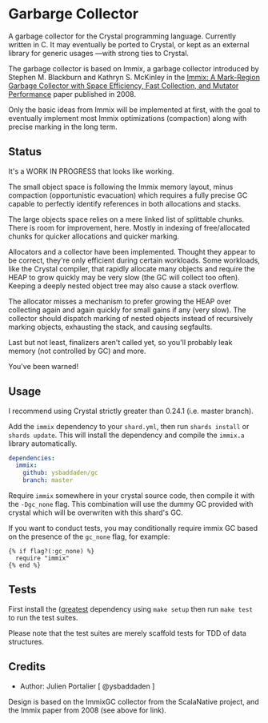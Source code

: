 # Garbarge Collector

A garbage collector for the Crystal programming language. Currently written in
C. It may eventually be ported to Crystal, or kept as an external library for
generic usages —with strong ties to Crystal.

The garbage collector is based on Immix, a garbage collector introduced by
Stephen M. Blackburn and Kathryn S. McKinley in the
[Immix: A Mark-Region Garbage Collector with Space Efficiency, Fast Collection,
and Mutator Performance](http://www.cs.utexas.edu/users/speedway/DaCapo/papers/immix-pldi-2008.pdf)
paper published in 2008.

Only the basic ideas from Immix will be implemented at first, with the goal to
eventually implement most Immix optimizations (compaction) along with precise
marking in the long term.


## Status

It's a WORK IN PROGRESS that looks like working.

The small object space is following the Immix memory layout, minus compaction
(opportunistic evacuation) which requires a fully precise GC capable to
perfectly identify references in both allocations and stacks.

The large objects space relies on a mere linked list of splittable chunks. There
is room for improvement, here. Mostly in indexing of free/allocated chunks for
quicker allocations and quicker marking.

Allocators and a collector have been implemented. Thought they appear to be
correct, they're only efficient during certain workloads. Some workloads, like
the Crystal compiler, that rapidly allocate many objects and require the HEAP to
grow quickly may be very slow (the GC will collect too often). Keeping a deeply
nested object tree may also cause a stack overflow.

The allocator misses a mechanism to prefer growing the HEAP over collecting
again and again quickly for small gains if any (very slow). The collector should
dispatch marking of nested objects instead of recursively marking objects,
exhausting the stack, and causing segfaults.

Last but not least, finalizers aren't called yet, so you'll probably leak
memory (not controlled by GC) and more.

You've been warned!


## Usage

I recommend using Crystal strictly greater than 0.24.1 (i.e. master branch).

Add the `immix` dependency to your `shard.yml`, then run `shards install` or
`shards update`. This will install the dependency and compile the `immix.a`
library automatically.

```yaml
dependencies:
  immix:
    github: ysbaddaden/gc
    branch: master
```

Require `immix` somewhere in your crystal source code, then compile it with the
`-Dgc_none` flag. This combination will use the dummy GC provided with crystal
which will be overwriten with this shard's GC.

If you want to conduct tests, you may conditionally require immix GC based on
the presence of the `gc_none` flag, for example:

```crystal
{% if flag?(:gc_none) %}
  require "immix"
{% end %}
```


## Tests

First install the ([greatest](https://github.com/silentbicycle/greatest/)
dependency using `make setup` then run `make test` to run the test suites.

Please note that the test suites are merely scaffold tests for TDD of data
structures.


## Credits

- Author: Julien Portalier [ @ysbaddaden ]

Design is based on the ImmixGC collector from the ScalaNative project, and the
Immix paper from 2008 (see above for link).
